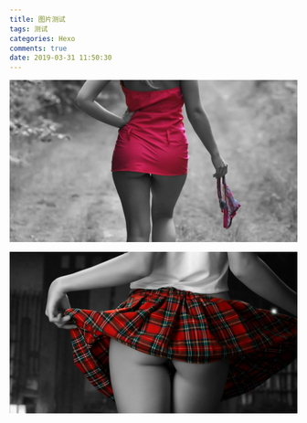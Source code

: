 ```yaml
---
title: 图片测试
tags: 测试
categories: Hexo
comments: true
date: 2019-03-31 11:50:30
---
```

![](图片测试/suitred.png)
<!--more-->
![壁纸](图片测试/color_splash_wallpaper_22_by_mr_coloursplash-d6fa56z.jpg)